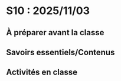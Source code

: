 # S10 : <!-- varexp:begin S10 -->2025/11/03<!-- varexp:end -->

## À préparer avant la classe

## Savoirs essentiels/Contenus

## Activités en classe


